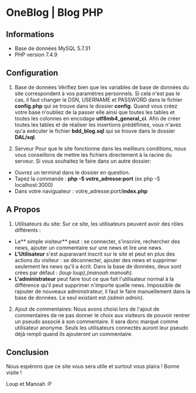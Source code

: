 # OneBlog | Blog PHP
## Informations
- Base de données MySQL 5.7.31
- PHP version 7.4.9

## Configuration

1. Base de données
Vérifiez bien que les variables de base de données du site correspondent à vos paramètres personnels.
Si cela n'est pas le cas, il faut changer le DSN, USERNAME et PASSWORD dans le fichier **config.php** qui se trouve dans le dossier **config**.
Quand vous créez votre base n'oubliez de la passer elle ainsi que toutes les tables et toutes les colonnes en encodage **utf8mb4_general_ci**.
Afin de créer toutes les tables et de réaliser les insertions prédéfinies, vous n'avez qu'a exécuter le fichier **bdd_blog.sql** qui se trouve dans le dossier **DAL/sql**.

2. Serveur 
Pour que le site fonctionne dans les meilleurs conditions, nous vous conseillons de mettre les fichiers directement à la racine du serveur.
Si vous souhaitez le faire dans un autre dossier:
* Ouvrez un terminal dans le dossier en question.
* Tapez la commande : **php -S votre_adresse:port** (ex php -S localhost:3000)
* Dans votre naviguateur : votre_adresse:port/**index.php**

## A Propos

1. Utilisateurs du site:
Sur ce site, les utilisateurs peuvent avoir des rôles différents :
- Le** simple visiteur** peut : se connecter, s'inscrire, rechercher des news, ajouter un commentaire sur une news et lire une news.
- **L'Utilisateur** s'est auparavant inscrit sur le site et peut en plus des actions du visiteur : se déconnecter, ajouter des news et supprimer seulement les news qu'il a écrit.
Dans la base de données, deux sont crées par défaut : _(loup loup),(manoah manoah)_.
- **L'administrateur** peut faire tout ce que fait l'utilisateur normal à la différence qu'il peut supprimer n'importe quelle news.
Impossible de rajouter de nouveaux administrateur, il faut le faire manuellement dans la base de données. Le seul existant est _(admin admin)_.

2. Ajout de commentaires:
Nous avons choisi lors de l'ajout de commentaires de ne pas donner le choix aux visiteurs de pouvoir rentrer un pseudo associé à son commentaire. Il sera donc marqué comme utilisateur anonyme. Seuls les utilisateurs connectés auront leur pseudo déjà rempli quand ils ajouteront un commentaire.

## Conclusion

Nous espérons que ce site vous sera utile et surtout vous plaira ! Bonne visite !

Loup et Manoah :P
